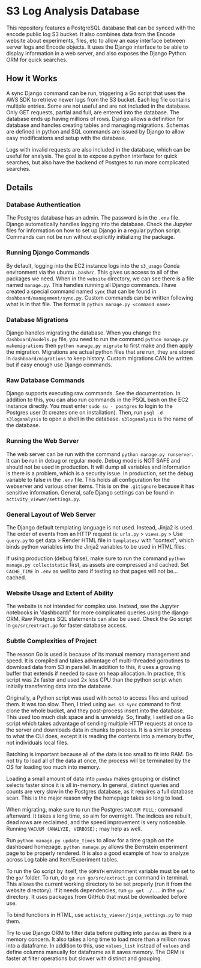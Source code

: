 # S3 Log Analysis Database
This repository features a PostgreSQL database that can be synced with the encode public log S3 bucket. It also combines data from the Encode website about experiments, files, etc to allow an easy interface between server logs and Encode objects. It uses the Django interface to be able to display information in a web server, and also exposes the Django Python ORM for quick searches.

## How it Works
A sync Django command can be run, triggering a Go script that uses the AWS SDK to retrieve newer logs from the S3 bucket. Each log file contains multiple entries. Some are not useful and are not included in the database. Only GET requests, partial and full, are entered into the database. The database ends up having millions of rows. Django allows a definition for database and handles creating tables and managing migrations. Schemas are defined in python and SQL commands are issued by Django to allow easy modifications and setup with the database.

Logs with invalid requests are also included in the database, which can be useful for analysis. The goal is to expose a python interface for quick searches, but also have the backend of Postgres to run more complicated searches.

## Details
### Database Authentication
The Postgres database has an admin. The password is in the `.env` file. Django automatically handles logging into the database. Check the Jupyter files for information on how to set up Django in a regular python script. Commands can not be run without explicitly initializing the package.
### Running Django Commands
By default, logging into the EC2 instance logs into the `s3_usage` Conda environment via the ubuntu `.bashrc`. This gives us access to all of the packages we need. When in the `website` directory, we can see there is a file named `manage.py`. This handles running all Django commands. I have created a special command named `sync` that can be found in `dashboard/management/sync.py`. Custom commands can be written following what is in that file. The format is `python manage.py <command name>`
### Database Migrations
Django handles migrating the database. When you change the `dashboard/models.py` file, you need to run the command `python manage.py makemigrations` then `python manage.py migrate` to first make and then apply the migration. Migrations are actual python files that are run, they are stored in `dashboard/migrations` to keep history. Custom migrations CAN be written but if easy enough use Django commands.
### Raw Database Commands
Django supports executing raw commands. See the documentation. In addition to this, you can also run commands in the PSQL bash on the EC2 instance directly. You must enter `sudo su - postgres` to login to the Postgres user (It creates one on installation). Then, run `psql -d s3loganalysis` to open a shell in the database. `s3loganalysis` is the name of the database.
### Running the Web Server
The web server can be run with the command `python manage.py runserver`. It can be run in debug or regular mode. Debug mode is NOT SAFE and should not be used in production. It will dump all variables and information is there is a problem, which is a security issue. In production, set the debug variable to false in the `.env` file. This holds all configuration for the webserver and various other items. This is on the `.gitignore` because it has sensitive information. General, safe Django settings can be found in `activity_viewer/settings.py`.
### General Layout of Web Server
The Django default templating language is not used. Instead, Jinja2 is used. The order of events from an HTTP request is: `urls.py` > `views.py` > Use `query.py` to get data > Render HTML file in `templates/` with "context", which binds python variables into the Jinja2 variables to be used in HTML files.

If using production (debug false), make sure to run the command `python manage.py collectstatic` first, as assets are compressed and cached. Set `CACHE_TIME` in `.env` as well to zero if testing so that pages will not be... cached.
### Website Usage and Extent of Ability
The website is not intended for complex use. Instead, see the Jupyter notebooks in 'dashboard/' for more complicated queries using the django ORM. Raw Postgres SQL statements can also be used. Check the Go script in `go/src/extract.go` for faster database access.
### Subtle Complexities of Project
The reason Go is used is because of its manual memory management and speed. It is compiled and takes advantage of multi-threaded goroutines to download data from S3 in parallel. In addition to this, it uses a growing buffer that extends if needed to save on heap allocation. In practice, this script was 2x faster and used 2x less CPU than the python script when initially transferring data into the database.

Originally, a Python script was used with `boto3` to access files and upload them. It was too slow. Then, I tried using `aws s3 sync` command to first clone the whole bucket, and they post-process insert into the database. This used too much disk space and is unwieldy. So, finally, I settled on a Go script which takes advantage of sending multiple HTTP requests at once to the server and downloads data in chunks to process. It is a similar process to what the CLI does, except it is reading the contents into a memory buffer, not individuals local files.

Batching is important because all of the data is too small to fit into RAM. Do not try to load all of the data at once, the process will be terminated by the OS for loading too much into memory.

Loading a small amount of data into `pandas` makes grouping or distinct selects faster since it is all in-memory. In general, distinct queries and counts are very slow in the Postgres database, as it requires a full database scan. This is the major reason why the homepage takes so long to load.

When migrating, make sure to run the Postgres `VACUUM FULL;` command afterward. It takes a long time, so aim for overnight. The indices are rebuilt, dead rows are reclaimed, and the speed improvement is very noticeable. Running `VACUUM (ANALYZE, VERBOSE);` may help as well.

Run `python manage.py update_times` to allow for a time graph on the dashboard homepage. `python manage.py` allows the Bernstein experiment page to be properly rendered. It is also a good example of how to analyze across Log table and Item/Experiment tables.

To run the Go script by itself, the `GOPATH` environment variable must be set to the `go/` folder. To run, do `go run go/src/extract.go` command in terminal. This allows the current working directory to be set properly (run it from the website directory). If it needs dependencies, run `go get ./...` in the `go/` directory. It uses packages from GitHub that must be downloaded before use.

To bind functions in HTML, use `activity_viewer/jinja_settings.py` to map them.

Try to use Django ORM to filter data before putting into `pandas` as there is a memory concern. It also takes a long time to load more than a million rows into a dataframe. In addition to this, use `values_list` instead of `values` and define columns manually for dataframe as it saves memory. The ORM is faster at filter operations but slower with distinct and grouping. 